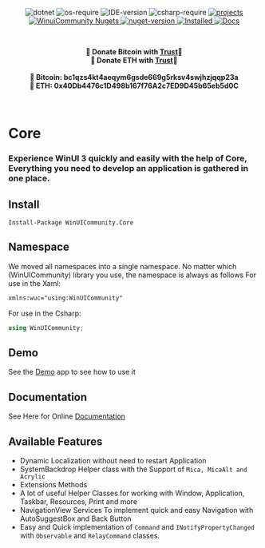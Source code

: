 ﻿<p align="center">
    <img alt="dotnet" src="https://img.shields.io/badge/.net-%3E=6.0-brightgreen"/>
    <img alt="os-require" src="https://img.shields.io/badge/OS-%3E%3D%20Windows%2010%20Build%201809-orange"/>
    <img alt="IDE-version" src="https://img.shields.io/badge/IDE-vs2022-red"/>
    <img alt="csharp-require" src="https://img.shields.io/badge/CSharp-Latest-yellow"/>
    <a href="https://github.com/WinUICommunity">
        <img alt="projects" src="https://img.shields.io/badge/WinUICommunity-Projects-green"></img>
    </a> 
        <a href="https://www.nuget.org/profiles/WinUICommunity">
        <img alt="WinuiCommunity Nugets" src="https://img.shields.io/badge/WinUICommunity-Nugets-green"></img>
    </a> 
    <a href="https://www.nuget.org/packages/WinUICommunity.Core">
        <img alt="nuget-version" src="https://img.shields.io/nuget/v/WinUICommunity.Core.svg"></img>
    </a> 
    <a href="https://www.nuget.org/packages/WinUICommunity.Core">
        <img alt="Installed" src="https://img.shields.io/nuget/dt/WinUICommunity.Core?color=brightgreen&label=Installs"></img>
    </a> 
    <a href="https://ghost1372.github.io/winUICommunity/">
        <img alt="Docs" src="https://img.shields.io/badge/Document-Here-critical"></img>
    </a> 
</p>

<br>
<p align="center">
	<b>🙌 Donate Bitcoin with <a href="https://link.trustwallet.com/send?coin=0&address=bc1qzs4kt4aeqym6gsde669g5rksv4swjhzjqqp23a">Trust</a>🙌</b><br>
	<b>🙌 Donate ETH with <a href="https://link.trustwallet.com/send?coin=60&address=0x40Db4476c1D498b167f76A2c7ED9D45b65eb5d0C">Trust</a>🙌</b><br><br>
	<b>🙌 Bitcoin: bc1qzs4kt4aeqym6gsde669g5rksv4swjhzjqqp23a<br></b>
	<b>🙌 ETH: 0x40Db4476c1D498b167f76A2c7ED9D45b65eb5d0C</b>
</p>
<br>

# Core
 
### Experience WinUI 3 quickly and easily with the help of Core, Everything you need to develop an application is gathered in one place.

## Install
```
Install-Package WinUICommunity.Core
```

## Namespace
We moved all namespaces into a single namespace. No matter which (WinUICommunity) library you use, the namespace is always as follows
 For use in the Xaml:
 ```xml 
 xmlns:wuc="using:WinUICommunity"
 ```
 For use in the Csharp:
 ```csharp
 using WinUICommunity;
 ```

## Demo

See the [Demo](https://github.com/winUICommunity/DemoApp) app to see how to use it


## Documentation

See Here for Online [Documentation](https://ghost1372.github.io/WinUICommunity/)

## Available Features

- Dynamic Localization without need to restart Application
- SystemBackdrop Helper class with the Support of `Mica, MicaAlt and Acrylic`
- Extensions Methods
- A lot of useful Helper Classes for working with Window, Application, Taskbar, Resources, Print and more
- NavigationView Services To implement quick and easy Navigation with AutoSuggestBox and Back Button
- Easy and Quick implementation of `Command` and `INotifyPropertyChanged` with `Observable` and `RelayCommand` classes.
